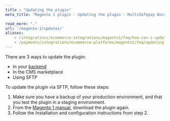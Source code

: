 ```yaml
---
title : "Updating the plugin"
meta_title: "Magento 1 plugin - Updating the plugin - MultiSafepay Docs"

read_more: "."
url: '/magento-1/updates/'
aliases:
    - /integrations/ecommerce-integrations/magento1/faq/how-can-i-update-the-plugin-for-magento1/
    - /payments/integrations/ecommerce-platforms/magento1/faq/updating-the-plugin/
---
```


There are 3 ways to update the plugin:

- In your [backend](/getting-started/glossary/#backend)
- In the CMS marketplace 
- Using SFTP

To update the plugin via SFTP, follow these steps:

1. Make sure you have a backup of your production environment, and that you test the plugin in a staging environment.
2. From the [Magento 1 manual](/payments/integrations/ecommerce-platforms/magento1/#manual), download the plugin again.
3. Follow the Installation and configuration instructions from step 2.